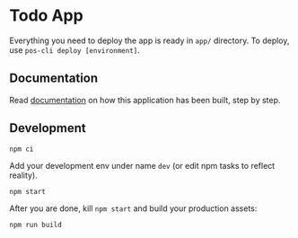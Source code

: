 # Todo App

Everything you need to deploy the app is ready in `app/` directory. To deploy, use `pos-cli deploy [environment]`.

## Documentation

Read [documentation](https://documentation.platformos.com) on how this application has been built, step by step.

## Development

    npm ci

Add your development env under name `dev` (or edit npm tasks to reflect reality).

    npm start

After you are done, kill `npm start` and build your production assets:

    npm run build